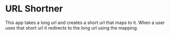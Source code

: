# URL Shortner

This app takes a long url and creates a short url that maps to it. When a user uses that short url it redirects to the long url using the mapping.
